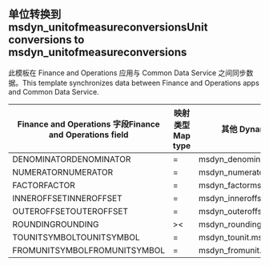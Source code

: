 ## <a name="unit-conversions-to-msdyn_unitofmeasureconversions"></a><span data-ttu-id="5c59f-101">单位转换到 msdyn_unitofmeasureconversions</span><span class="sxs-lookup"><span data-stu-id="5c59f-101">Unit conversions to msdyn_unitofmeasureconversions</span></span>

<span data-ttu-id="5c59f-102">此模板在 Finance and Operations 应用与 Common Data Service 之间同步数据。</span><span class="sxs-lookup"><span data-stu-id="5c59f-102">This template synchronizes data between Finance and Operations apps and Common Data Service.</span></span>

<span data-ttu-id="5c59f-103">Finance and Operations 字段</span><span class="sxs-lookup"><span data-stu-id="5c59f-103">Finance and Operations field</span></span> | <span data-ttu-id="5c59f-104">映射类型</span><span class="sxs-lookup"><span data-stu-id="5c59f-104">Map type</span></span> | <span data-ttu-id="5c59f-105">其他 Dynamics 365 字段</span><span class="sxs-lookup"><span data-stu-id="5c59f-105">Other Dynamics 365 field</span></span> | <span data-ttu-id="5c59f-106">默认值</span><span class="sxs-lookup"><span data-stu-id="5c59f-106">Default value</span></span>
---|---|---|---
<span data-ttu-id="5c59f-107">DENOMINATOR</span><span class="sxs-lookup"><span data-stu-id="5c59f-107">DENOMINATOR</span></span> | = | <span data-ttu-id="5c59f-108">msdyn_denominator</span><span class="sxs-lookup"><span data-stu-id="5c59f-108">msdyn_denominator</span></span> | 
<span data-ttu-id="5c59f-109">NUMERATOR</span><span class="sxs-lookup"><span data-stu-id="5c59f-109">NUMERATOR</span></span> | = | <span data-ttu-id="5c59f-110">msdyn_numerator</span><span class="sxs-lookup"><span data-stu-id="5c59f-110">msdyn_numerator</span></span> | 
<span data-ttu-id="5c59f-111">FACTOR</span><span class="sxs-lookup"><span data-stu-id="5c59f-111">FACTOR</span></span> | = | <span data-ttu-id="5c59f-112">msdyn_factor</span><span class="sxs-lookup"><span data-stu-id="5c59f-112">msdyn_factor</span></span> | 
<span data-ttu-id="5c59f-113">INNEROFFSET</span><span class="sxs-lookup"><span data-stu-id="5c59f-113">INNEROFFSET</span></span> | = | <span data-ttu-id="5c59f-114">msdyn_inneroffset</span><span class="sxs-lookup"><span data-stu-id="5c59f-114">msdyn_inneroffset</span></span> | 
<span data-ttu-id="5c59f-115">OUTEROFFSET</span><span class="sxs-lookup"><span data-stu-id="5c59f-115">OUTEROFFSET</span></span> | = | <span data-ttu-id="5c59f-116">msdyn_outeroffset</span><span class="sxs-lookup"><span data-stu-id="5c59f-116">msdyn_outeroffset</span></span> | 
<span data-ttu-id="5c59f-117">ROUNDING</span><span class="sxs-lookup"><span data-stu-id="5c59f-117">ROUNDING</span></span> | >< | <span data-ttu-id="5c59f-118">msdyn_rounding</span><span class="sxs-lookup"><span data-stu-id="5c59f-118">msdyn_rounding</span></span> | 
<span data-ttu-id="5c59f-119">TOUNITSYMBOL</span><span class="sxs-lookup"><span data-stu-id="5c59f-119">TOUNITSYMBOL</span></span> | = | <span data-ttu-id="5c59f-120">msdyn_tounit.msdyn_symbol</span><span class="sxs-lookup"><span data-stu-id="5c59f-120">msdyn_tounit.msdyn_symbol</span></span> | 
<span data-ttu-id="5c59f-121">FROMUNITSYMBOL</span><span class="sxs-lookup"><span data-stu-id="5c59f-121">FROMUNITSYMBOL</span></span> | = | <span data-ttu-id="5c59f-122">msdyn_fromunit.msdyn_symbol</span><span class="sxs-lookup"><span data-stu-id="5c59f-122">msdyn_fromunit.msdyn_symbol</span></span> | 
